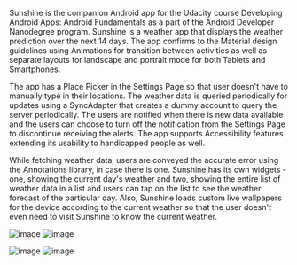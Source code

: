 ​Sunshine is the companion Android app for the Udacity course Developing Android Apps: Android Fundamentals as a part of the Android Developer Nanodegree program. Sunshine is a weather app that displays the weather prediction over the next 14 days.  The app confirms to the Material design guidelines using Animations for transition between activities as well as separate layouts for landscape and portrait mode for both Tablets and Smartphones.

The app has a Place Picker in the Settings Page so that user doesn't have to manually type in their locations. The weather data is queried periodically for updates using a SyncAdapter that creates a dummy account to query the server periodically. The users are notified when there is new data available and the users can choose to turn off the notification from the Settings Page to discontinue receiving the alerts. The app supports Accessibility features extending its usability to handicapped people as well.

While fetching weather data, users are conveyed the accurate error using the Annotations library, in case there is one. Sunshine has its own widgets - one, showing the current day's weather and two, showing the entire list of weather data in a list and users can tap on the list to see the weather forecast of the particular day. Also, Sunshine loads custom live wallpapers for the device according to the current weather so that the user doesn't even need to visit Sunshine to know the current weather.

![image](https://user-images.githubusercontent.com/60690724/187834147-79248964-fc87-4f08-b6cd-2c1bf6e97b53.png)
![image](https://user-images.githubusercontent.com/60690724/187834184-4570d681-b1d8-416c-b998-19e4f0dbfd5b.png)

![image](https://user-images.githubusercontent.com/60690724/187834221-0de345d1-f107-4c9b-a947-464c716eb3dc.png)
![image](https://user-images.githubusercontent.com/60690724/187834230-25d4877e-f1ca-49d4-8656-f0a601d2e6ed.png)
